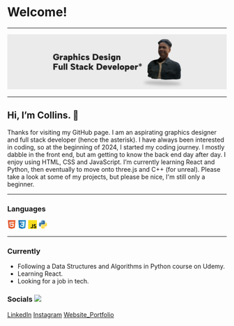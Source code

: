 # Welcome!

---

![banner.png](./assests/banner.png)

---

## Hi, I’m Collins. 🫡

Thanks for visiting my GitHub page. I am an aspirating graphics designer and full stack developer (hence the asterisk). I have always been interested in coding, so at the beginning of 2024, I started my coding journey. I mostly dabble in the front end, but am getting to know the back end day after day.  I enjoy using HTML, CSS and JavaScript. I’m currently learning React and Python, then eventually to move onto three.js and C++ (for unreal).  Please take a look at some of my projects, but please be nice, I'm still only a beginner.

---

### Languages

<code><img src="./assests/html.png" alt="html" width="20"></code>
<code><img src="./assests/css.png" alt="html" width="20"></code>
<code><img src="./assests/js.png" alt="html" width="20"></code>
<code><img src="./assests/python.png" alt="html" width="20"></code>

---

### Currently

- Following a Data Structures and Algorithms in Python course on Udemy.
- Learning React.
- Looking for a job in tech.

### Socials <img src="./assests/ME-pf.gif" width="50">

[LinkedIn](https://www.linkedin.com/in/collinscomondi/)
[Instagram](https://www.instagram.com/someprofoundname/)
[Website_Portfolio](https://www.someprofoundname.com)